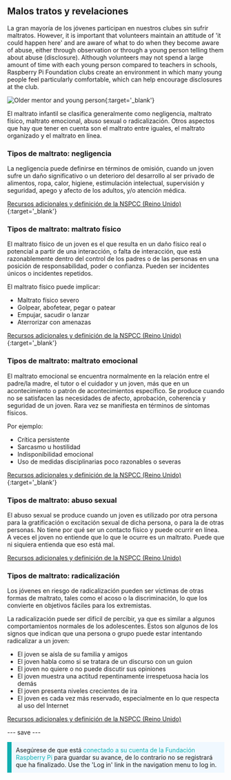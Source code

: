## Malos tratos y revelaciones

La gran mayoría de los jóvenes participan en nuestros clubes sin sufrir maltratos. However, it is important that volunteers maintain an attitude of 'it could happen here' and are aware of what to do when they become aware of abuse, either through observation or through a young person telling them about abuse (disclosure). Although volunteers may not spend a large amount of time with each young person compared to teachers in schools, Raspberry Pi Foundation clubs create an environment in which many young people feel particularly comfortable, which can help encourage disclosures at the club.

![Older mentor and young person](images/Safeguarding-Image5-1200x800.png){:target='_blank'}

El maltrato infantil se clasifica generalmente como negligencia, maltrato físico, maltrato emocional, abuso sexual o radicalización. Otros aspectos que hay que tener en cuenta son el maltrato entre iguales, el maltrato organizado y el maltrato en línea.

### Tipos de maltrato: negligencia

La negligencia puede definirse en términos de omisión, cuando un joven sufre un daño significativo o un deterioro del desarrollo al ser privado de alimentos, ropa, calor, higiene, estimulación intelectual, supervisión y seguridad, apego y afecto de los adultos, y/o atención médica.

[Recursos adicionales y definición de la NSPCC (Reino Unido)](https://www.nspcc.org.uk/what-is-child-abuse/types-of-abuse/neglect/){:target='_blank'}

### Tipos de maltrato: maltrato físico

El maltrato físico de un joven es el que resulta en un daño físico real o potencial a partir de una interacción, o falta de interacción, que está razonablemente dentro del control de los padres o de las personas en una posición de responsabilidad, poder o confianza. Pueden ser incidentes únicos o incidentes repetidos.

El maltrato físico puede implicar:

* Maltrato físico severo
* Golpear, abofetear, pegar o patear
* Empujar, sacudir o lanzar
* Aterrorizar con amenazas

[Recursos adicionales y definición de la NSPCC (Reino Unido)](https://www.nspcc.org.uk/what-is-child-abuse/types-of-abuse/physical-abuse/){:target='_blank'}

### Tipos de maltrato: maltrato emocional

El maltrato emocional se encuentra normalmente en la relación entre el padre/la madre, el tutor o el cuidador y un joven, más que en un acontecimiento o patrón de acontecimientos específico. Se produce cuando no se satisfacen las necesidades de afecto, aprobación, coherencia y seguridad de un joven. Rara vez se manifiesta en términos de síntomas físicos.

Por ejemplo:

* Crítica persistente
* Sarcasmo u hostilidad
* Indisponibilidad emocional
* Uso de medidas disciplinarias poco razonables o severas

[Recursos adicionales y definición de la NSPCC (Reino Unido)](https://www.nspcc.org.uk/what-is-child-abuse/types-of-abuse/emotional-abuse/){:target='_blank'}

### Tipos de maltrato: abuso sexual

El abuso sexual se produce cuando un joven es utilizado por otra persona para la gratificación o excitación sexual de dicha persona, o para la de otras personas. No tiene por qué ser un contacto físico y puede ocurrir en línea. A veces el joven no entiende que lo que le ocurre es un maltrato. Puede que ni siquiera entienda que eso está mal.

[Recursos adicionales y definición de la NSPCC (Reino Unido)](https://www.nspcc.org.uk/what-is-child-abuse/types-of-abuse/child-sexual-abuse/)

### Tipos de maltrato: radicalización

Los jóvenes en riesgo de radicalización pueden ser víctimas de otras formas de maltrato, tales como el acoso o la discriminación, lo que los convierte en objetivos fáciles para los extremistas.

La radicalización puede ser difícil de percibir, ya que es similar a algunos comportamientos normales de los adolescentes. Estos son algunos de los signos que indican que una persona o grupo puede estar intentando radicalizar a un joven:

- El joven se aísla de su familia y amigos
- El joven habla como si se tratara de un discurso con un guion
- El joven no quiere o no puede discutir sus opiniones
- El joven muestra una actitud repentinamente irrespetuosa hacia los demás
- El joven presenta niveles crecientes de ira
- El joven es cada vez más reservado, especialmente en lo que respecta al uso del Internet

[Recursos adicionales y definición de la NSPCC (Reino Unido)](https://www.nspcc.org.uk/keeping-children-safe/reporting-abuse/dedicated-helplines/protecting-children-from-radicalisation/)

--- save ---

<p style="border-left: solid; border-width:10px; border-color: #0faeb0; background-color: aliceblue; padding: 10px;">
Asegúrese de que está <span style="color: #0faeb0">conectado a su cuenta de la Fundación Raspberry Pi</span> para guardar su avance, de lo contrario no se registrará que ha finalizado. Use the 'Log in' link in the navigation menu to log in.
</p>

